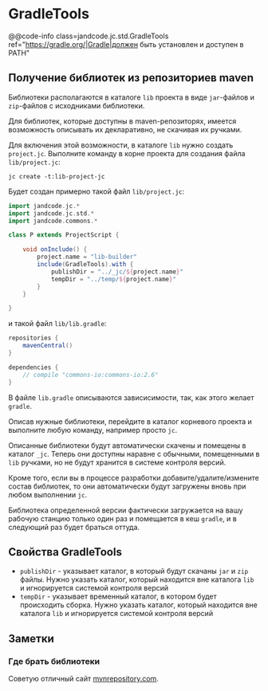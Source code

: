 
GradleTools
===========

@@code-info
    class=jandcode.jc.std.GradleTools
    ref="https://gradle.org/|Gradle|должен быть установлен и доступен в PATH"


Получение библиотек из репозиториев maven
-----------------------------------------

Библиотеки располагаются в каталоге `lib` проекта в виде `jar`-файлов и `zip`-файлов
с исходниками библиотеки.

Для библиотек, которые доступны в maven-репозиторях, имеется возможность описывать их
декларативно, не скачивая их ручками.

Для включения этой возможности, в каталоге `lib` нужно создать `project.jc`.
Выполните команду в корне проекта для создания файла `lib/project.jc`:

```
jc create -t:lib-project-jc
```

Будет создан примерно такой файл `lib/project.jc`:

```groovy
import jandcode.jc.*
import jandcode.jc.std.*
import jandcode.commons.*

class P extends ProjectScript {

    void onInclude() {
        project.name = "lib-builder"
        include(GradleTools).with {
            publishDir = "../_jc/${project.name}"
            tempDir = "../temp/${project.name}"
        }
    }

}
```

и такой файл `lib/lib.gradle`:

```groovy
repositories {
    mavenCentral()
}

dependencies {
    // compile "commons-io:commons-io:2.6"
}
```

В файле `lib.gradle` описываются зависисимости, так, как этого желает `gradle`. 

Описав нужные библиотеки, перейдите в каталог корневого проекта и выполните любую
команду, например просто `jc`.

Описанные библиотеки будут автоматически скачены и помещены в каталог `_jc`.
Теперь они доступны наравне с обычными, помещенными в `lib` ручками, но не будут
хранится в системе контроля версий.

Кроме того, если вы в процессе разработки добавите/удалите/измените состав
библиотек, то они автоматически будут загружены вновь при любом выполнении `jc`.

Библиотека определенной версии фактически загружается на вашу рабочую
станцию только один раз и помещается в кеш `gradle`, и в следующий раз будет браться оттуда.


Свойства GradleTools
--------------------

* `publishDir` - указывает каталог, в который будут скачаны `jar` и `zip` файлы.
Нужно указать каталог, который находится вне каталога `lib` и игнорируется системой контроля
версий
* `tempDir` - указывает временный каталог, в котором будет происходить сборка.
Нужно указать каталог, который находится вне каталога `lib` и игнорируется системой контроля
версий


Заметки
-------

### Где брать библиотеки

Советую отличный сайт [mvnrepository.com](http://mvnrepository.com/).

